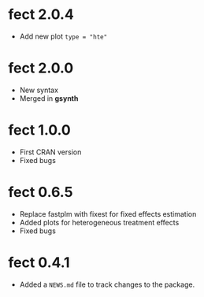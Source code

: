 # fect 2.0.4

* Add new plot `type = "hte"`

# fect 2.0.0

* New syntax
* Merged in **gsynth**

# fect 1.0.0

* First CRAN version
* Fixed bugs

# fect 0.6.5

* Replace fastplm with fixest for fixed effects estimation
* Added plots for heterogeneous treatment effects
* Fixed bugs

# fect 0.4.1

* Added a `NEWS.md` file to track changes to the package.
